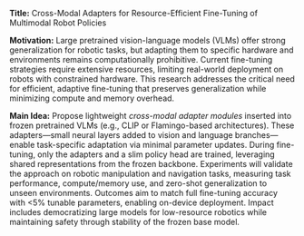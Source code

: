 **Title:** Cross-Modal Adapters for Resource-Efficient Fine-Tuning of Multimodal Robot Policies  

**Motivation:** Large pretrained vision-language models (VLMs) offer strong generalization for robotic tasks, but adapting them to specific hardware and environments remains computationally prohibitive. Current fine-tuning strategies require extensive resources, limiting real-world deployment on robots with constrained hardware. This research addresses the critical need for efficient, adaptive fine-tuning that preserves generalization while minimizing compute and memory overhead.  

**Main Idea:** Propose lightweight *cross-modal adapter modules* inserted into frozen pretrained VLMs (e.g., CLIP or Flamingo-based architectures). These adapters—small neural layers added to vision and language branches—enable task-specific adaptation via minimal parameter updates. During fine-tuning, only the adapters and a slim policy head are trained, leveraging shared representations from the frozen backbone. Experiments will validate the approach on robotic manipulation and navigation tasks, measuring task performance, compute/memory use, and zero-shot generalization to unseen environments. Outcomes aim to match full fine-tuning accuracy with <5% tunable parameters, enabling on-device deployment. Impact includes democratizing large models for low-resource robotics while maintaining safety through stability of the frozen base model.